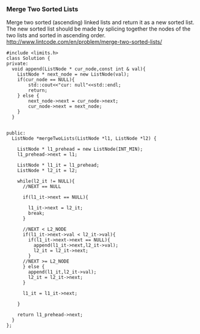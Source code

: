
###  Merge Two Sorted Lists
Merge two sorted (ascending) linked lists and return it as a new sorted list. The new sorted list should be made by splicing together the nodes of the two lists and sorted in ascending order.
http://www.lintcode.com/en/problem/merge-two-sorted-lists/

```
#include <limits.h>
class Solution {
private:
  void append(ListNode * cur_node,const int & val){
    ListNode * next_node = new ListNode(val);
    if(cur_node == NULL){
        std::cout<<"cur: null"<<std::endl;
        return;
    } else {
        next_node->next = cur_node->next;
        cur_node->next = next_node;
    }
  }


public:
  ListNode *mergeTwoLists(ListNode *l1, ListNode *l2) {

    ListNode * l1_prehead = new ListNode(INT_MIN);
    l1_prehead->next = l1;

    ListNode * l1_it = l1_prehead;
    ListNode * l2_it = l2;

    while(l2_it != NULL){
      //NEXT == NULL

      if(l1_it->next == NULL){
        
        l1_it->next = l2_it;
        break;
      }

      //NEXT < L2_NODE
      if(l1_it->next->val < l2_it->val){
        if(l1_it->next->next == NULL){
          append(l1_it->next,l2_it->val);
          l2_it = l2_it->next;
        }
      //NEXT >= L2_NODE
      } else {
        append(l1_it,l2_it->val);
        l2_it = l2_it->next;
      }

      l1_it = l1_it->next;

    }

    return l1_prehead->next;
  }
};
```
